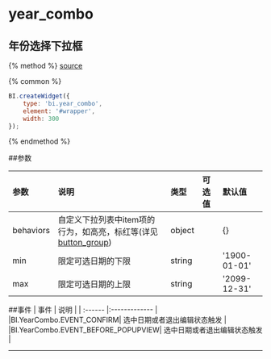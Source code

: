 # year_combo

## 年份选择下拉框

{% method %}
[source](https://jsfiddle.net/fineui/3na3125L/)

{% common %}
```javascript
BI.createWidget({
    type: 'bi.year_combo',
    element: '#wrapper',
    width: 300
});
```

{% endmethod %}

##参数

| 参数    | 说明           | 类型  | 可选值 | 默认值
| :------ |:-------------  | :-----| :----|:----|
| behaviors    | 自定义下拉列表中item项的行为，如高亮，标红等(详见[button_group](../core/abstract/button_group.md)) |  object |     |     {}   |
| min    | 限定可选日期的下限 |  string  |  |      '1900-01-01'  |
| max    | 限定可选日期的上限     |    string   |        |  '2099-12-31'    |



##事件
| 事件    | 说明           |
| :------ |:------------- |
|BI.YearCombo.EVENT_CONFIRM| 选中日期或者退出编辑状态触发 |
|BI.YearCombo.EVENT_BEFORE_POPUPVIEW| 选中日期或者退出编辑状态触发 |



---
